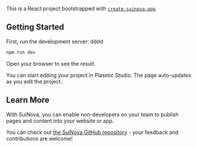 This is a React project bootstrapped with [`create-suinova-app`](https://www.npmjs.com/package/create-suinova-app).

## Getting Started

First, run the development server:
dddd
```bash
npm run dev
```

Open your browser to see the result.

You can start editing your project in Plasmic Studio. The page auto-updates as you edit the project.

## Learn More

With SuiNova, you can enable non-developers on your team to publish pages and content into your website or app.

You can check out [the SuiNova GitHub repository](https://github.com/plasmicapp/plasmic) - your feedback and contributions are welcome!
